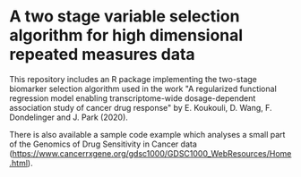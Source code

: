 # A two stage variable selection algorithm for high dimensional repeated measures data 

This repository includes an R package implementing the two-stage biomarker selection algorithm used in the work "A regularized functional regression model enabling transcriptome-wide dosage-dependent association study of cancer drug response" by E. Koukouli, D. Wang, F. Dondelinger and J. Park (2020). 

There is also available a sample code example which analyses a small part of the Genomics of Drug Sensitivity in Cancer data (https://www.cancerrxgene.org/gdsc1000/GDSC1000_WebResources/Home.html).  

